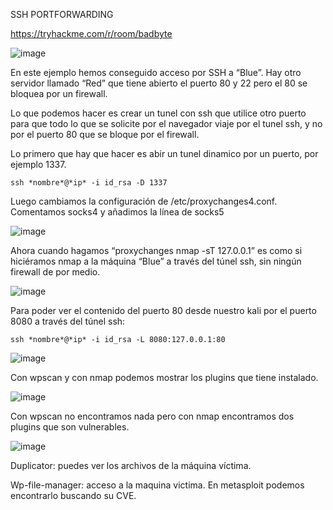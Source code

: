 SSH PORTFORWARDING

<https://tryhackme.com/r/room/badbyte>

![image](https://github.com/user-attachments/assets/2ef93306-22b8-43f3-a77e-6da0437d435e)

En este ejemplo hemos conseguido acceso por SSH a “Blue”. Hay otro servidor llamado “Red” que tiene abierto el puerto 80 y 22 pero el 80 se bloquea por un firewall.

Lo que podemos hacer es crear un tunel con ssh que utilice otro puerto para que todo lo que se solicite por el navegador viaje por el tunel ssh, y no por el puerto 80 que se bloque por el firewall.

Lo primero que hay que hacer es abir un tunel dinamico por un puerto, por ejemplo 1337.

`ssh *nombre*@*ip* -i id_rsa -D 1337`

Luego cambiamos la configuración de /etc/proxychanges4.conf. Comentamos socks4 y añadimos la línea de socks5

![image](https://github.com/user-attachments/assets/d25ba077-5cf8-480d-9cc6-f12cedab9dd4)


Ahora cuando hagamos “proxychanges nmap -sT 127.0.0.1” es como si hiciéramos nmap a la máquina “Blue” a través del túnel ssh, sin ningún firewall de por medio.

![image](https://github.com/user-attachments/assets/2c67727b-ae3a-4aca-a922-4ee75375d0d0)


Para poder ver el contenido del puerto 80 desde nuestro kali por el puerto 8080 a través del túnel ssh:

`ssh *nombre*@*ip* -i id_rsa -L 8080:127.0.0.1:80`
  
![image](https://github.com/user-attachments/assets/47c8b299-938d-4ce0-88a6-3b5e0015334c)


Con wpscan y con nmap podemos mostrar los plugins que tiene instalado.

![image](https://github.com/user-attachments/assets/5fad6b84-5ee8-4756-9fe7-efff86006555)


Con wpscan no encontramos nada pero con nmap encontramos dos plugins que son vulnerables.

![image](https://github.com/user-attachments/assets/e53c14b8-dd4f-4a1c-bb87-dc2f367c73ec)


Duplicator: puedes ver los archivos de la máquina víctima.

Wp-file-manager: acceso a la maquina victima. En metasploit podemos encontrarlo buscando su CVE.

